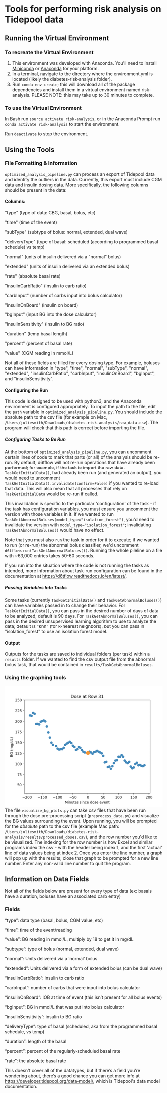 # Tools for performing risk analysis on Tidepool data

## Running the Virtual Environment
### To recreate the Virtual Environment
1. This environment was developed with Anaconda. You'll need to install [Miniconda](https://conda.io/miniconda.html) or [Anaconda](https://anaconda-installer.readthedocs.io/en/latest/) for your platform.
2. In a terminal, navigate to the directory where the environment.yml 
is located (likely the diabetes-risk-analysis folder).
3. Run `conda env create`; this will download all of the package dependencies
and install them in a virtual environment named risk-analysis. PLEASE NOTE: this
may take up to 30 minutes to complete.

### To use the Virtual Environment
In Bash run `source activate risk-analysis`, or in the Anaconda Prompt
run `conda activate risk-analysis` to start the environment.

Run `deactivate` to stop the environment.

## Using the Tools
### File Formatting & Information
`optimized_analysis_pipeline.py` can process an export of Tidepool data and identify the outliers in the data. Currently, this export must include CGM data and insulin dosing data. More specifically, the following columns should be present in the data:

#### Columns:
"type" (type of data: CBG, basal, bolus, etc)

"time" (time of the event)

"subType" (subtype of bolus: normal, extended, dual wave)

"deliveryType" (type of basal: scheduled (according to programmed basal schedule) vs temp)

"normal" (units of insulin delivered via a "normal" bolus)

"extended" (units of insulin delivered via an extended bolus)

"rate" (absolute basal rate)

"insulinCarbRatio" (insulin to carb ratio)

"carbInput" (number of carbs input into bolus calculator)

"insulinOnBoard" (insulin on board)

"bgInput" (input BG into the dose calculator)

"insulinSensitivity" (insulin to BG ratio)

"duration" (temp basal length)

"percent" (percent of basal rate)

"value" (CGM reading in mmol/L)

Not all of these fields are filled for every dosing type. For example, boluses can have information in "type", "time", "normal", "subType", "normal", "extended", "insulinCarbRatio", "carbInput", "insulinOnBoard", "bgInput", and "insulinSensitivity".

#### Configuring the Run
This code is designed to be used with python3, and the Anaconda environment is configured appropriately. To input the path to the file, edit the `path` variable in `optimized_analysis_pipeline.py`. You should include the absolute path to the csv file (for example on Mac, `/Users/juliesmith/Downloads/diabetes-risk-analysis/raw_data.csv`). The program will check that this path is correct before importing the file. 

##### Configuring Tasks to Be Run
At the bottom of `optimized_analysis_pipeline.py`, you can uncomment certain lines of code to mark that parts (or all) of the analysis should be re-run. By default, d6tflow will not re-run operations that have already been performed; for example, if the task to import the raw data. `TaskGetInitialData()`, had already been run (and generated an output), you would need to uncomment ` TaskGetInitialData().invalidate(confirm=False)` if you wanted to re-load that data. This will also mean that all processes that rely on ` TaskGetInitialData` would be re-run if called. 

This invalidation is specific to the particular 'configuration' of the task - if the task has configuration variables, you must ensure you uncomment the version with those variables in it. If we wanted to run `TaskGetAbnormalBoluses(model_type="isolation_forest")`, you'd need to invalidate the version with `model_type="isolation_forest"`; invalidating `TaskGetAbnormalBoluses()` would have no effect.

Note that you must also `run` the task in order for it to execute; if we wanted to run (or re-run) the abnormal bolus classifier, we'd uncomment `d6tflow.run(TaskGetAbnormalBoluses())`. Running the whole pileline on a file with ~63,000 entries takes 50-60 seconds.

If you run into the situation where the code is not running the tasks as intended, more information about task-run configuration can be found in the documentation at https://d6tflow.readthedocs.io/en/latest/.

##### Passing Variables Into Tasks
Some tasks (currently `TaskGetInitialData()` and `TaskGetAbnormalBoluses()`) can have variables passed in to change their behavior. For `TaskGetInitialData()`, you can pass in the desired number of days of data to be analyzed; default is 90 days. For `TaskGetAbnormalBoluses()`, you can pass in the desired unsupervised learning algorithm to use to analyze the data; default is "knn" (for k-nearest neighbors), but you can pass in "isolation_forest" to use an isolation forest model. 

#### Output
Outputs for the tasks are saved to individual folders (per task) within a `results` folder. If we wanted to find the csv output file from the abnormal bolus task, that would be contained in `results/TaskGetAbnormalBoluses`.

### Using the graphing tools
<a href="/img/sample_bg_plot.png"><img src="/img/sample_bg_plot.png?raw=true" alt="Sample BG Figure from Tool"></a>
The file `visualize_bg_plots.py` can take csv files that have been run through the dose pre-processing script (`preprocess_data.py`) and visualize the BG values surrounding the event. Upon running, you will be prompted for the *absolute* path to the csv file (example Mac path: `/Users/juliesmith/Downloads/diabetes-risk-analysis/results/processed_doses.csv`), and the row number you'd like to be visualized. The indexing for the row number is how Excel and similar programs index the csv - with the header being index 1, and the first 'actual' line of data values being at index 2. Once you enter the line number, a graph will pop up with the results; close that graph to be prompted for a new line number. Enter any non-valid line number to quit the program.

## Information on Data Fields
Not all of the fields below are present for every type of data (ex: basals have a duration, boluses have an associated carb entry)

### Fields
“type”: data type (basal, bolus, CGM value, etc)

“time”: time of the event/reading

“value”: BG reading in mmol/L, multiply by 18 to get it in mg/dL

“subtype”: type of bolus (normal, extended, dual wave)

“normal”: Units delivered via a ’normal’ bolus

“extended”: Units delivered via a form of extended bolus (can be dual wave)

“insulinCarbRatio”: insulin to carb ratio

“carbInput”: number of carbs that were input into bolus calculator

“insulinOnBoard”: IOB at time of event (this isn’t present for all bolus events)

“bgInput”: BG in mmol/L that was put into bolus calculator

“insulinSensitivity”: insulin to BG ratio

“deliveryType”: type of basal (scheduled, aka from the programmed basal schedule, vs temp)

“duration”: length of the basal

“percent”: percent of the regularly-scheduled basal rate

“rate”: the absolute basal rate


This doesn't cover all of the datatypes, but if there’s a field you’re wondering about, there’s a good chance you can get more info at https://developer.tidepool.org/data-model/, which is Tidepool's data model documentation.

